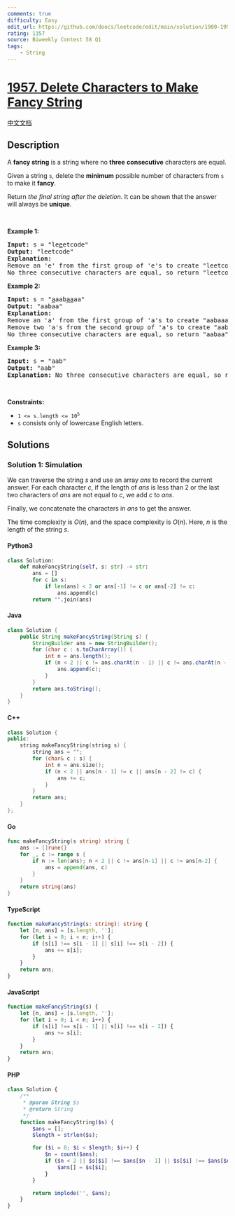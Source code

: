 ```yaml
---
comments: true
difficulty: Easy
edit_url: https://github.com/doocs/leetcode/edit/main/solution/1900-1999/1957.Delete%20Characters%20to%20Make%20Fancy%20String/README_EN.md
rating: 1357
source: Biweekly Contest 58 Q1
tags:
    - String
---
```


<!-- problem:start -->

# [1957. Delete Characters to Make Fancy String](https://leetcode.com/problems/delete-characters-to-make-fancy-string)

[中文文档](/solution/1900-1999/1957.Delete%20Characters%20to%20Make%20Fancy%20String/README.md)

## Description

<!-- description:start -->

<p>A <strong>fancy string</strong> is a string where no <strong>three</strong> <strong>consecutive</strong> characters are equal.</p>

<p>Given a string <code>s</code>, delete the <strong>minimum</strong> possible number of characters from <code>s</code> to make it <strong>fancy</strong>.</p>

<p>Return <em>the final string after the deletion</em>. It can be shown that the answer will always be <strong>unique</strong>.</p>

<p>&nbsp;</p>
<p><strong class="example">Example 1:</strong></p>

<pre>
<strong>Input:</strong> s = &quot;le<u>e</u>etcode&quot;
<strong>Output:</strong> &quot;leetcode&quot;
<strong>Explanation:</strong>
Remove an &#39;e&#39; from the first group of &#39;e&#39;s to create &quot;leetcode&quot;.
No three consecutive characters are equal, so return &quot;leetcode&quot;.
</pre>

<p><strong class="example">Example 2:</strong></p>

<pre>
<strong>Input:</strong> s = &quot;<u>a</u>aab<u>aa</u>aa&quot;
<strong>Output:</strong> &quot;aabaa&quot;
<strong>Explanation:</strong>
Remove an &#39;a&#39; from the first group of &#39;a&#39;s to create &quot;aabaaaa&quot;.
Remove two &#39;a&#39;s from the second group of &#39;a&#39;s to create &quot;aabaa&quot;.
No three consecutive characters are equal, so return &quot;aabaa&quot;.
</pre>

<p><strong class="example">Example 3:</strong></p>

<pre>
<strong>Input:</strong> s = &quot;aab&quot;
<strong>Output:</strong> &quot;aab&quot;
<strong>Explanation:</strong> No three consecutive characters are equal, so return &quot;aab&quot;.
</pre>

<p>&nbsp;</p>
<p><strong>Constraints:</strong></p>

<ul>
	<li><code>1 &lt;= s.length &lt;= 10<sup>5</sup></code></li>
	<li><code>s</code> consists only of lowercase English letters.</li>
</ul>

<!-- description:end -->

## Solutions

<!-- solution:start -->

### Solution 1: Simulation

We can traverse the string $s$ and use an array $\textit{ans}$ to record the current answer. For each character $c$, if the length of $\textit{ans}$ is less than $2$ or the last two characters of $\textit{ans}$ are not equal to $c$, we add $c$ to $\textit{ans}$.

Finally, we concatenate the characters in $\textit{ans}$ to get the answer.

The time complexity is $O(n)$, and the space complexity is $O(n)$. Here, $n$ is the length of the string $s$.

<!-- tabs:start -->

#### Python3

```python
class Solution:
    def makeFancyString(self, s: str) -> str:
        ans = []
        for c in s:
            if len(ans) < 2 or ans[-1] != c or ans[-2] != c:
                ans.append(c)
        return "".join(ans)
```

#### Java

```java
class Solution {
    public String makeFancyString(String s) {
        StringBuilder ans = new StringBuilder();
        for (char c : s.toCharArray()) {
            int n = ans.length();
            if (n < 2 || c != ans.charAt(n - 1) || c != ans.charAt(n - 2)) {
                ans.append(c);
            }
        }
        return ans.toString();
    }
}
```

#### C++

```cpp
class Solution {
public:
    string makeFancyString(string s) {
        string ans = "";
        for (char& c : s) {
            int n = ans.size();
            if (n < 2 || ans[n - 1] != c || ans[n - 2] != c) {
                ans += c;
            }
        }
        return ans;
    }
};
```

#### Go

```go
func makeFancyString(s string) string {
	ans := []rune{}
	for _, c := range s {
		if n := len(ans); n < 2 || c != ans[n-1] || c != ans[n-2] {
			ans = append(ans, c)
		}
	}
	return string(ans)
}
```

#### TypeScript

```ts
function makeFancyString(s: string): string {
    let [n, ans] = [s.length, ''];
    for (let i = 0; i < n; i++) {
        if (s[i] !== s[i - 1] || s[i] !== s[i - 2]) {
            ans += s[i];
        }
    }
    return ans;
}
```

#### JavaScript

```js
function makeFancyString(s) {
    let [n, ans] = [s.length, ''];
    for (let i = 0; i < n; i++) {
        if (s[i] !== s[i - 1] || s[i] !== s[i - 2]) {
            ans += s[i];
        }
    }
    return ans;
}
```

#### PHP

```php
class Solution {
    /**
     * @param String $s
     * @return String
     */
    function makeFancyString($s) {
        $ans = [];
        $length = strlen($s);

        for ($i = 0; $i < $length; $i++) {
            $n = count($ans);
            if ($n < 2 || $s[$i] !== $ans[$n - 1] || $s[$i] !== $ans[$n - 2]) {
                $ans[] = $s[$i];
            }
        }

        return implode('', $ans);
    }
}
```

<!-- tabs:end -->

<!-- solution:end -->

<!-- problem:end -->
